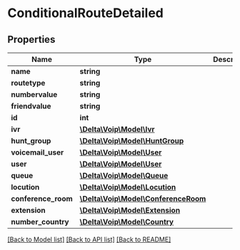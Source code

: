 # ConditionalRouteDetailed

## Properties
Name | Type | Description | Notes
------------ | ------------- | ------------- | -------------
**name** | **string** |  | 
**routetype** | **string** |  | [optional] 
**numbervalue** | **string** |  | [optional] 
**friendvalue** | **string** |  | [optional] 
**id** | **int** |  | [optional] 
**ivr** | [**\Delta\Voip\Model\Ivr**](Ivr.md) |  | [optional] 
**hunt_group** | [**\Delta\Voip\Model\HuntGroup**](HuntGroup.md) |  | [optional] 
**voicemail_user** | [**\Delta\Voip\Model\User**](User.md) |  | [optional] 
**user** | [**\Delta\Voip\Model\User**](User.md) |  | [optional] 
**queue** | [**\Delta\Voip\Model\Queue**](Queue.md) |  | [optional] 
**locution** | [**\Delta\Voip\Model\Locution**](Locution.md) |  | [optional] 
**conference_room** | [**\Delta\Voip\Model\ConferenceRoom**](ConferenceRoom.md) |  | [optional] 
**extension** | [**\Delta\Voip\Model\Extension**](Extension.md) |  | [optional] 
**number_country** | [**\Delta\Voip\Model\Country**](Country.md) |  | [optional] 

[[Back to Model list]](../README.md#documentation-for-models) [[Back to API list]](../README.md#documentation-for-api-endpoints) [[Back to README]](../README.md)


